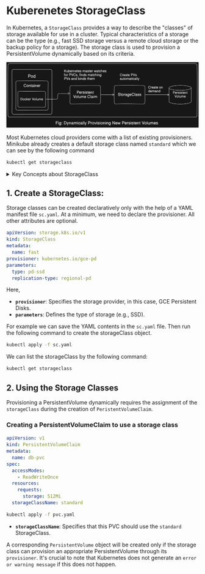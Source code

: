 # Kuberenetes StorageClass

In Kubernetes, a `StorageClass` provides a way to describe the "classes" of storage available for use in a cluster. Typical characteristics of a storage can be the type (e.g., fast SSD storage versus a remote cloud storage or the backup policy for a storage). The storage class is used to provision a PersistentVolume dynamically based on its criteria.

![sc](./image/sc.png)

Most Kubernetes cloud providers come with a list of existing provisioners. Minikube already creates a default storage class named `standard` which we can see by the following command

```bash
kubectl get storageclass
```

<details>
  <summary>Key Concepts about StorageClass</summary>
  
  1. **Dynamic Provisioning**:
     - `StorageClass` is used to enable dynamic provisioning of PersistentVolumes (PVs). When a PersistentVolumeClaim (PVC) requests storage, the associated `StorageClass` provisions the PV automatically.

  2. **Attributes**:
     - `provisioner`: This field specifies the type of the provisioner to use (e.g., `kubernetes.io/aws-ebs` for AWS Elastic Block Store, `kubernetes.io/gce-pd` for Google Compute Engine Persistent Disks).
     - `parameters`: These are key-value pairs that are passed to the provisioner and can include details such as disk type, replication factor, or other provider-specific attributes.
     - `reclaimPolicy`: This determines what happens to the PV when a PVC is deleted. Common values are `Retain`, `Recycle`, and `Delete`.
     - `volumeBindingMode`: This specifies when volume binding and dynamic provisioning should occur. Possible values are `Immediate` and `WaitForFirstConsumer`.

</details>

## 1. Create a StorageClass:

Storage classes can be created declaratively only with the help of a YAML manifest file `sc.yaml`. At a minimum, we need to declare the provisioner. All other attributes are optional.

```yaml
apiVersion: storage.k8s.io/v1
kind: StorageClass
metadata:
  name: fast
provisioner: kubernetes.io/gce-pd
parameters:
  type: pd-ssd
  replication-type: regional-pd
```

Here,

- **`provisioner`**: Specifies the storage provider, in this case, GCE Persistent Disks.
- **`parameters`**: Defines the type of storage (e.g., SSD).

For example we can save the YAML contents in the `sc.yaml` file. Then run the following command to create the storageClass object.

```bash
kubectl apply -f sc.yaml
```

We can list the storageClass by the following command:

```bash
kubectl get storageclass
```

## 2. Using the Storage Classes

Provisioning a PersistentVolume dynamically requires the assignment of the `storageClass` during the creation of `PeristentVolumeClaim`.

### Creating a PersistentVolumeClaim to use a storage class

```yaml
apiVersion: v1
kind: PersistentVolumeClaim
metadata:
  name: db-pvc
spec:
  accessModes:
    - ReadWriteOnce
  resources:
    requests:
      storage: 512Mi
  storageClassName: standard
```

```bash
kubectl apply -f pvc.yaml
```

- **`storageClassName`**: Specifies that this PVC should use the `standard` StorageClass.

A corresponding `PersistentVolume` object will be created only if the storage class can provision an appropriate PersistentVolume through its `provisioner`. It's crucial to note that Kubernetes does not generate an `error or warning message` if this does not happen.